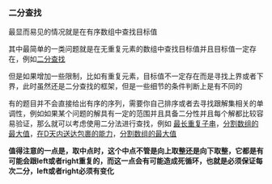 ### 二分查找

最显而易见的情况就是在有序数组中查找目标值

其中最简单的一类问题就是在无重复元素的数组中查找目标值并且目标值一定存在，例如[二分查找](https://leetcode.cn/problems/binary-search/description/)

但是如果增加一些限制，比如有重复元素，目标值不一定存在而是寻找上界或者下界，此时虽然还是二分查找的框架，但是一些细节的条件判断上是有不同的

有的题目并不会直接给出有序的序列，需要你自己排序或者去寻找跟解集相关的单调性，例如如果某个问题的解具有一定的范围并且具备二分性并且每个解都比较容易验证，那么就可以考虑使用二分法进行查找，例如 [最长重复子串](https://leetcode.cn/problems/longest-duplicate-substring/)，[分割数组的最大值](https://leetcode.cn/problems/split-array-largest-sum/)，[在D天内送达包裹的能力](https://leetcode.cn/problems/capacity-to-ship-packages-within-d-days/)，[分割数组的最大值](https://leetcode.cn/problems/split-array-largest-sum/)

**值得注意的一点是，取中点时，这个中点不管是向上取整还是向下取整，它都是有可能会跟left或者right重复的，而这一点会有可能造成死循环，也就是必须保证每次二分，left或者right必须有变化**
